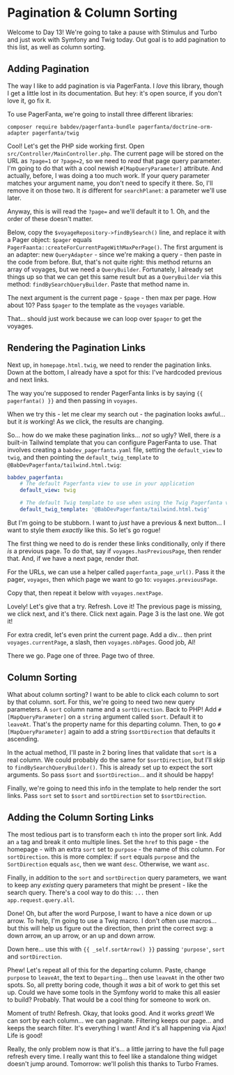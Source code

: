 # Pagination & Column Sorting

Welcome to Day 13! We're going to take a pause with Stimulus and Turbo and just
work with Symfony and Twig today. Out goal is to add pagination to this list, as
well as column sorting.

## Adding Pagination

The way I like to add pagination is via PagerFanta. I *love* this library, though
I get a little lost in its documentation. But hey: it's open source, if you don't
love it, go fix it.

To use PagerFanta, we're going to install three different libraries:

```terminal
composer require babdev/pagerfanta-bundle pagerfanta/doctrine-orm-adapter pagerfanta/twig
```

Cool! Let's get the PHP side working first. Open `src/Controller/MainController.php`.
The current page will be stored on the URL as `?page=1` or `?page=2`, so we need
to *read* that page query parameter. I'm going to do that with a cool newish
`#[MapQueryParameter]` attribute. And actually, before, I was doing a too
much work. If your query parameter matches your argument name, you don't need to
specify it there. So, I'll remove it on those two. It *is* different for `searchPlanet`:
a parameter we'll use later.

Anyway, this is will read the `?page=` and we'll default it to 1. Oh, and the order
of these doesn't matter.

Below, copy the `$voyageRepository->findBySearch()` line, and replace it with a Pager
object: `$pager` equals `PagerFaanta::createForCurrentPageWithMaxPerPage()`.
The first argument is an adapter: new `QueryAdapter` - since we're making a
query - then paste in the code from before. But, that's not quite right: this
method returns an array of voyages, but we need  a `QueryBuilder`. Fortunately,
I already set things up so that we can get this same result but as a `QueryBuilder`
via this method: `findBySearchQueryBuilder`. Paste that method name in.

The next argument is the current page - `$page` - then max per page. How about
10? Pass `$pager` to the template as the `voyages` variable.

That... should just work because we can loop over `$pager` to get the voyages.

## Rendering the Pagination Links

Next up, in `homepage.html.twig`, we need to render the pagination links. Down
at the bottom, I already have a spot for this: I've hardcoded previous and next
links.

The way you're supposed to render PagerFanta links is by saying
`{{ pagerfanta() }}` and then passing in `voyages`.

When we try this - let me clear my search out - the pagination looks awful... but
it *is* working! As we click, the results are changing.

So... how do we make these pagination links... *not* so ugly? Well, there *is* a
built-in Tailwind template that you can configure PagerFanta to use. That involves
creating a `babdev_pagerfanta.yaml` file, setting the `default_view` to `twig`,
and then pointing the `default_twig_template` to `@BabDevPagerfanta/tailwind.html.twig`:

```yaml
babdev_pagerfanta:
    # The default Pagerfanta view to use in your application
    default_view: twig

    # The default Twig template to use when using the Twig Pagerfanta view
    default_twig_template: '@BabDevPagerfanta/tailwind.html.twig'
```

But I'm going to be stubborn. I want to *just* have a previous & next button...
I want to style them *exactly* like this. So let's go rogue!

The first thing we need to do is render these links conditionally, only if there
*is* a previous page. To do that, say if `voyages.hasPreviousPage`, then render that.
And, if we have a next page, render *that*.

For the URLs, we can use a helper called `pagerfanta_page_url()`. Pass it the pager,
`voyages`, then which page we want to go to: `voyages.previousPage`.

Copy that, then repeat it below with `voyages.nextPage`.

Lovely! Let's give that a try. Refresh. Love it! The previous page is missing, we
click next, and it's there. Click next again. Page 3 is the last one. We got it!

For extra credit, let's even print the current page. Add a div... then print
`voyages.currentPage`, a slash, then `voyages.nbPages`. Good job, AI!

There we go. Page one of three. Page two of three.

## Column Sorting

What about column sorting? I want to be able to click each column to sort by that
column. sort. For this, we're going to need two new query parameters. A `sort`
column name and a `sortDirection`. Back to PHP! Add `#[MapQueryParameter]` on
a `string` argument called `$sort`. Default it to `leaveAt`. That's the property
name for this departing column. Then, to go `#[MapQueryParameter]` again to add
a string `$sortDirection` that defaults it ascending.

In the actual method, I'll paste in 2 boring lines that validate that `sort` is
a real column. We could probably do the same for `$sortDirection`, but I'll skip
to `findBySearchQueryBuilder()`. This is already set up to expect the sort arguments.
So pass `$sort` and `$sortDirection`... and it should be happy!

Finally, we're going to need this info in the template to help render the sort
links. Pass `sort` set to `$sort` and `sortDirection` set to `$sortDirection`.

## Adding the Column Sorting Links

The most tedious part is to transform each `th` into the proper sort link. Add
an `a` tag and break it onto multiple lines. Set the `href` to this page - the
homepage - with an extra `sort` set to `purpose` - the name of this column.
For `sortDirection`. this is more complex: if `sort` equals `purpose`
and the `SortDirection` equals `asc`, then we want `desc`. Otherwise, we want
`asc`.

Finally, in addition to the `sort` and `sortDirection` query parameters, we want to
keep any *existing* query parameters that might be present - like the search query.
There's a cool way to do this: `...` then `app.request.query.all`.

Done! Oh, but after the word Purpose, I want to have a nice down or up arrow.
To help, I'm going to use a Twig macro. I don't often use macros... but this will
help us figure out the direction, then print the correct svg: a down arrow, an
up arrow, or an up and down arrow.

Down here... use this with `{{ _self.sortArrow() }}` passing `'purpose'`,
`sort` and `sortDirection`.

Phew! Let's repeat all of this for the departing column. Paste, change `purpose`
to `leaveAt`, the text to `Departing`... then use `leaveAt` in the other two spots.
So, all pretty boring code, though it *was* a bit of work to get this set up. Could
we have some tools in the Symfony world to make this all easier to build? Probably.
That would be a cool thing for someone to work on. 

Moment of truth! Refresh. Okay, that looks good. And it works *great*! We can sort
by each column... we can paginate. Filtering keeps our page... and keeps the search
filter. It's everything I want! And it's all happening via Ajax! Life is good!

Really, the only problem now is that it's... a little jarring to have the full
page refresh every time. I really want this to feel like a standalone thing widget
doesn't jump around. Tomorrow: we'll polish this thanks to Turbo Frames.

